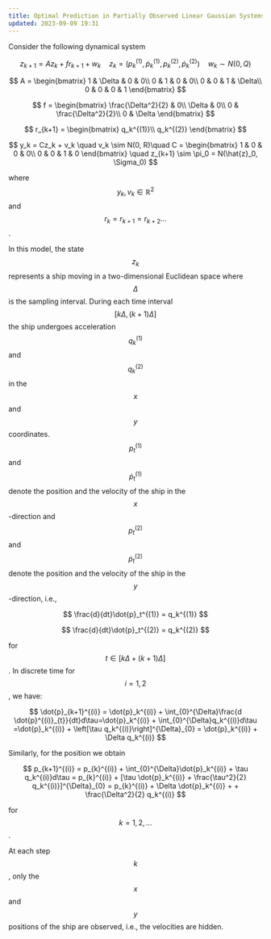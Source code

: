```yaml
---
title: Optimal Prediction in Partially Observed Linear Gaussian Systems
updated: 2023-09-09 19:31
---
```


Consider the following dynamical system

$$
z_{k+1} = Az_k + fr_{k+1} + w_k \quad z_k = (p_k^{(1)} , \dot{p}^{(1)}_k, p_k^{(2)}, \dot{p}_k^{(2)}) \quad w_k \sim N(0, Q)
$$

$$
A =
  \begin{bmatrix}
    1 & \Delta & 0 & 0\\
    0 & 1 & 0 & 0\\
    0 & 0 & 1 & \Delta\\
    0 & 0 & 0 & 1
  \end{bmatrix}
$$

$$
 f =
  \begin{bmatrix}
    \frac{\Delta^2}{2} & 0\\
    \Delta & 0\\
    0 & \frac{\Delta^2}{2}\\
    0 & \Delta
  \end{bmatrix}
$$

$$
 r_{k+1} =
  \begin{bmatrix}
    q_k^{(1)}\\
    q_k^{(2)}
  \end{bmatrix}
$$

$$
  y_k = Cz_k + v_k \quad v_k \sim N(0, R)\quad
        C = \begin{bmatrix}
          1 & 0 & 0 & 0\\
          0 & 0 & 1 & 0
  \end{bmatrix} \quad z_{k+1} \sim \pi_0 = N(\hat{z}_0, \Sigma_0)
$$

where $$y_k, v_k \in \mathbb{R}^2$$ and $$r_k=r_{k+1}=r_{k+2}...$$.

In this model, the state $$z_k$$ represents a ship moving in a two-dimensional Euclidean space where $$\Delta$$ is the sampling interval. During each time interval $$[k\Delta, (k+1)\Delta]$$ the ship undergoes acceleration $$q_k^{(1)}$$ and $$q_k^{(2)}$$ in the $$x$$ and $$y$$ coordinates. $$p_t^{(1)}$$ and $$\dot{p}_t^{(1)}$$ denote the position and the velocity of the ship in the $$x$$-direction and $$p_t^{(2)}$$ and $$\dot{p}_t^{(2)}$$ denote the position and the velocity of the ship in the $$y$$-direction, i.e.,

$$
\frac{d}{dt}\dot{p}_t^{(1)} = q_k^{(1)}
$$

$$
\frac{d}{dt}\dot{p}_t^{(2)} = q_k^{(2)}
$$

for $$t \in [k\Delta + (k+1)\Delta]$$. In discrete time for $$i=1,2$$, we have:

$$
\dot{p}_{k+1}^{(i)} = \dot{p}_k^{(i)} + \int_{0}^{\Delta}\frac{d \dot{p}^{(i)}_{t}}{dt}d\tau=\dot{p}_k^{(i)} + \int_{0}^{\Delta}q_k^{(i)}d\tau =\dot{p}_k^{(i)} +  \left[\tau q_k^{(i)}\right]^{\Delta}_{0} = \dot{p}_k^{(i)} + \Delta q_k^{(i)}
$$

Similarly, for the position we obtain

$$
p_{k+1}^{(i)} = p_{k}^{(i)} + \int_{0}^{\Delta}\dot{p}_k^{(i)} + \tau q_k^{(i)}d\tau = p_{k}^{(i)} + [\tau \dot{p}_k^{(i)} + \frac{\tau^2}{2} q_k^{(i)}]^{\Delta}_{0} = p_{k}^{(i)} + \Delta \dot{p}_k^{(i)} + + \frac{\Delta^2}{2} q_k^{(i)}
$$

for $$k=1,2,\hdots$$.

At each step $$k$$, only the $$x$$ and $$y$$ positions of the ship are observed, i.e., the velocities are hidden.
